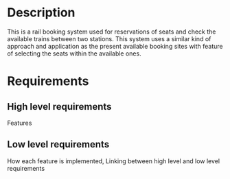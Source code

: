 # Description 
This is a rail booking system used for reservations of seats and check the available trains between two stations. This system uses a similar kind of approach and application as the present available booking sites with feature of selecting the seats within the available ones.
# Requirements

## High level requirements
Features
## Low level requirements
How each feature is implemented, Linking between high level and low level requirements

